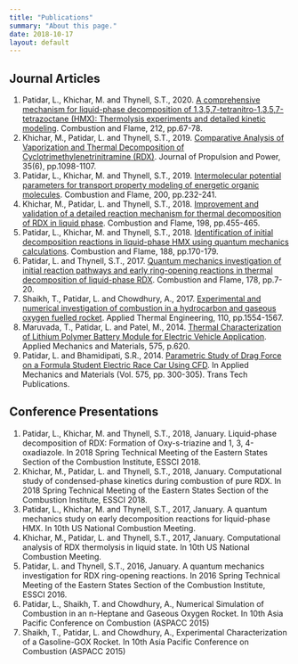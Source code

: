 ```yaml
---
title: "Publications"
summary: "About this page."
date: 2018-10-17
layout: default
---
```


## Journal Articles
1. Patidar, L., Khichar, M. and Thynell, S.T., 2020. [A comprehensive mechanism for liquid-phase decomposition of 1,3,5,7-tetranitro-1,3,5,7-tetrazoctane (HMX): Thermolysis experiments and detailed kinetic modeling](https://doi.org/10.1016/j.combustflame.2019.10.025). Combustion and Flame, 212, pp.67-78.
1. Khichar, M., Patidar, L. and Thynell, S.T., 2019. [Comparative Analysis of Vaporization and Thermal Decomposition of Cyclotrimethylenetrinitramine (RDX)](https://doi.org/10.2514/1.B37643). Journal of Propulsion and Power, 35(6), pp.1098-1107.
1. Patidar, L., Khichar, M. and Thynell, S.T., 2019. [Intermolecular potential parameters for transport property modeling
of energetic organic molecules](https://doi.org/10.1016/j.combustflame.2018.11.026). Combustion and Flame, 200, pp.232-241.
1. Khichar, M., Patidar, L. and Thynell, S.T., 2018. [Improvement and validation of a detailed reaction mechanism for thermal decomposition of RDX in liquid phase](https://doi.org/10.1016/j.combustflame.2018.10.005). Combustion and Flame, 198, pp.455-465.
1. Patidar, L., Khichar, M. and Thynell, S.T., 2018. [Identification of initial decomposition reactions in liquid-phase HMX using quantum mechanics calculations](https://doi.org/10.1016/j.combustflame.2017.09.042). Combustion and Flame, 188, pp.170-179.
1. Patidar, L. and Thynell, S.T., 2017. [Quantum mechanics investigation of initial reaction pathways and early ring-opening reactions in thermal decomposition of liquid-phase RDX](https://doi.org/10.1016/j.combustflame.2016.12.024). Combustion and Flame, 178, pp.7-20.
1. Shaikh, T., Patidar, L. and Chowdhury, A., 2017. [Experimental and numerical investigation of combustion in a hydrocarbon and gaseous oxygen fuelled rocket](https://doi.org/10.1016/j.applthermaleng.2016.08.222). Applied Thermal Engineering, 110, pp.1554-1567.
1. Maruvada, T., Patidar, L. and Patel, M., 2014. [Thermal Characterization of Lithium Polymer Battery Module for Electric Vehicle Application](https://doi.org/10.4028/www.scientific.net/AMM.575.620). Applied Mechanics and Materials, 575, p.620.
1. Patidar, L. and Bhamidipati, S.R., 2014. [Parametric Study of Drag Force on a Formula Student Electric Race Car Using CFD](https://doi.org/10.4028/www.scientific.net/AMM.575.300). In Applied Mechanics and Materials (Vol. 575, pp. 300-305). Trans Tech Publications.

## Conference Presentations
1. Patidar, L., Khichar, M. and Thynell, S.T., 2018, January. Liquid-phase decomposition of RDX: Formation of Oxy-s-triazine and 1, 3, 4-oxadiazole. In 2018 Spring Technical Meeting of the Eastern States Section of the Combustion Institute, ESSCI 2018.
1. Khichar, M., Patidar, L. and Thynell, S.T., 2018, January. Computational study of condensed-phase kinetics during combustion of pure RDX. In 2018 Spring Technical Meeting of the Eastern States Section of the Combustion Institute, ESSCI 2018.
1. Patidar, L., Khichar, M. and Thynell, S.T., 2017, January. A quantum mechanics study on early decomposition reactions for liquid-phase HMX. In 10th US National Combustion Meeting.
1. Khichar, M., Patidar, L. and Thynell, S.T., 2017, January. Computational analysis of RDX thermolysis in liquid state. In 10th US National Combustion Meeting.
1. Patidar, L. and Thynell, S.T., 2016, January. A quantum mechanics investigation for RDX ring-opening reactions. In 2016 Spring Technical Meeting of the Eastern States Section of the Combustion Institute, ESSCI 2016.
1. Patidar, L., Shaikh, T. and Chowdhury, A., Numerical Simulation of Combustion in an n-Heptane and Gaseous Oxygen Rocket. In 10th Asia Pacific Conference on Combustion (ASPACC 2015)
1. Shaikh, T., Patidar, L. and Chowdhury, A., Experimental Characterization of a Gasoline-GOX Rocket. In 10th Asia Pacific Conference on Combustion (ASPACC 2015)
